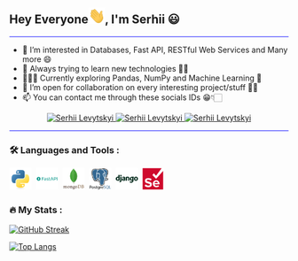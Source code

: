 ## Hey Everyone<img src="https://raw.githubusercontent.com/ABSphreak/ABSphreak/master/gifs/Hi.gif" width="30px">, I'm Serhii 😃

<hr style="height:2px;border-width:1;border-radius: 5px;color:gray;background-color:#8080ff">

- 👀 I’m interested in Databases, Fast API, RESTful Web Services and Many more 😄<br/>
- 🌱 Always trying to learn new technologies 🤵🏻 <br/>
- 👨🏻‍💻 Currently exploring Pandas, NumPy and Machine Learning 📱</br>
- 💞️ I’m open for collaboration on every interesting project/stuff ✌🏻<br/>
- 📫 You can contact me through these socials IDs 😁👇🏻  <br/>

<!-----Social Accounts------>
<p align="center">
<a href="https://www.linkedin.com/in/serhii-levytskyi-b9570423a/?locale=en_US">
<img border="0" alt="Serhii Levytskyi" src="https://img.icons8.com/doodle/40/000000/linkedin--v2.png"/>
</a>

<a href="https://www.instagram.com/levitsk1y/">
<img border="0" alt="Serhii Levytskyi" src="https://img.icons8.com/doodle/38/000000/instagram--v1.png"/>
</a>

<a href="mailto:levytskyi.sv@gmail.com">
<img border="0" alt="Serhii Levytskyi" src="https://img.icons8.com/doodle/38/000000/gmail-new.png"/>
</a>
</p>

<!--  <a href="https://tawk.to/chat/61001d75d6e7610a49ad3be2/1fbk764uk">
<img border="0" alt="yawk.to" src="https://img.icons8.com/fluent/42/000000/discord-logo.png"/>
</a> -->
 
<hr style="height:2px;border-width:1;border-radius: 5px;color:#8080ff;background-color:#8080ff">

### :hammer_and_wrench: Languages and Tools :
<div>
  <img src="https://github.com/devicons/devicon/blob/master/icons/python/python-original.svg" title="Python" alt="Python" width="40" height="40"/>&nbsp;
  <img src="https://github.com/devicons/devicon/blob/master/icons/fastapi/fastapi-original-wordmark.svg" title="FastAPI" alt="FastAPI" width="40" height="40"/>&nbsp;
  <img src="https://github.com/devicons/devicon/blob/master/icons/mongodb/mongodb-original-wordmark.svg" title="MongoDB" alt="MongoDB" width="40" height="40"/>&nbsp;
  <img src="https://github.com/devicons/devicon/blob/master/icons/postgresql/postgresql-original-wordmark.svg" title="PostgreSQL" alt="PostgreSQL" width="40" height="40"/>&nbsp;
  <img src="https://github.com/devicons/devicon/blob/master/icons/django/django-plain-wordmark.svg" title="Django" alt="Django" width="40" height="40"/>&nbsp;
  <img src="https://github.com/devicons/devicon/blob/master/icons/selenium/selenium-original.svg" title="Selenium" alt="Selenium" width="40" height="40"/>&nbsp;
</div>

### :fire: My Stats :
[![GitHub Streak](http://github-readme-streak-stats.herokuapp.com?username=LevytskyiS&theme=tokyonight-duo)](https://git.io/streak-stats)

[![Top Langs](https://github-readme-stats.vercel.app/api/top-langs/?username=LevytskyiS&layout=compact&theme=vision-friendly-dark)](https://github.com/anuraghazra/github-readme-stats)

